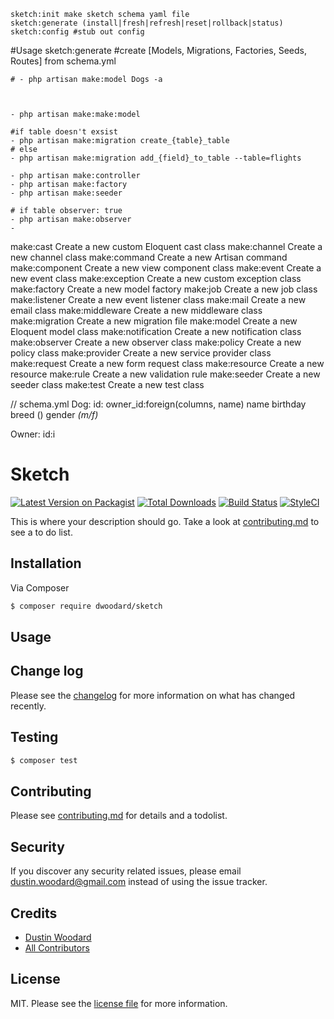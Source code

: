 
    sketch:init make sketch schema yaml file
    sketch:generate (install|fresh|refresh|reset|rollback|status)
    sketch:config #stub out config



#Usage
sketch:generate #create [Models, Migrations, Factories, Seeds, Routes] from schema.yml

	# - php artisan make:model Dogs -a



  	- php artisan make:make:model
  	
  	#if table doesn't exsist
  	- php artisan make:migration create_{table}_table
  	# else
	- php artisan make:migration add_{field}_to_table --table=flights
  	
  	- php artisan make:controller
  	- php artisan make:factory
  	- php artisan make:seeder
  	
  	# if table observer: true
  	- php artisan make:observer
  	- 



make:cast              Create a new custom Eloquent cast class
make:channel           Create a new channel class
make:command           Create a new Artisan command
make:component         Create a new view component class
make:event             Create a new event class
make:exception         Create a new custom exception class
make:factory           Create a new model factory
make:job               Create a new job class
make:listener          Create a new event listener class
make:mail              Create a new email class
make:middleware        Create a new middleware class
make:migration         Create a new migration file
make:model             Create a new Eloquent model class
make:notification      Create a new notification class
make:observer          Create a new observer class
make:policy            Create a new policy class
make:provider          Create a new service provider class
make:request           Create a new form request class
make:resource          Create a new resource
make:rule              Create a new validation rule
make:seeder            Create a new seeder class
make:test              Create a new test class






// schema.yml
Dog:
id:
owner_id:foreign(columns, name)
name
birthday
breed ()
gender *(m/f)*

Owner:
id:i

































# Sketch

[![Latest Version on Packagist][ico-version]][link-packagist]
[![Total Downloads][ico-downloads]][link-downloads]
[![Build Status][ico-travis]][link-travis]
[![StyleCI][ico-styleci]][link-styleci]

This is where your description should go. Take a look at [contributing.md](contributing.md) to see a to do list.

## Installation

Via Composer

``` bash
$ composer require dwoodard/sketch
```

## Usage

## Change log

Please see the [changelog](changelog.md) for more information on what has changed recently.

## Testing

``` bash
$ composer test
```

## Contributing

Please see [contributing.md](contributing.md) for details and a todolist.

## Security

If you discover any security related issues, please email dustin.woodard@gmail.com instead of using the issue tracker.

## Credits

- [Dustin Woodard][link-author]
- [All Contributors][link-contributors]

## License

MIT. Please see the [license file](license.md) for more information.

[ico-version]: https://img.shields.io/packagist/v/dwoodard/sketch.svg?style=flat-square
[ico-downloads]: https://img.shields.io/packagist/dt/dwoodard/sketch.svg?style=flat-square
[ico-travis]: https://img.shields.io/travis/dwoodard/sketch/master.svg?style=flat-square
[ico-styleci]: https://styleci.io/repos/12345678/shield

[link-packagist]: https://packagist.org/packages/dwoodard/sketch
[link-downloads]: https://packagist.org/packages/dwoodard/sketch
[link-travis]: https://travis-ci.org/dwoodard/sketch
[link-styleci]: https://styleci.io/repos/12345678
[link-author]: https://github.com/dwoodard
[link-contributors]: ../../contributors
